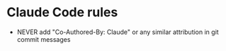 # Claude Code rules

- NEVER add "Co-Authored-By: Claude" or any similar attribution in git commit messages
